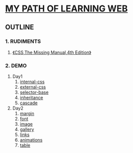 # [MY PATH OF LEARNING WEB](https://kunduin.github.io/Web-Begin/)

## OUTLINE

### 1. RUDIMENTS

1. [《CSS,The Missing Manual,4th Edition》](https://www.amazon.cn/dp/B013VQ7N2M/ref=sr_1_fkmr0_3?ie=UTF8&qid=1516639601&sr=8-3-fkmr0&keywords=CSS%2CThe+Missing+Manual%2C4th+Edition)

### 2. DEMO

1. Day1 
   1. [internal-css](https://kunduin.github.io/Web-Begin/day1/internal-css/internal-css.html)
   2. [external-css](https://kunduin.github.io/Web-Begin/day1/external-css/external-css.html)
   3. [selector-base](https://kunduin.github.io/Web-Begin/day1/selector/selector.html)
   4. [inheritance](https://kunduin.github.io/Web-Begin/day1/inheritance/inheritance.html)
   5. [cascade](https://kunduin.github.io/Web-Begin/day1/cascade/cascade.html)
2. Day2
   1. [margin](https://kunduin.github.io/Web-Begin/day2/margins/margin.html)
   2. [font](https://kunduin.github.io/Web-Begin/day2/font/font.html)
   3. [image](https://kunduin.github.io/Web-Begin/day2/image/image.html)
   4. [gallery](https://kunduin.github.io/Web-Begin/day2/gallery/gallery.html)
   5. [links](https://kunduin.github.io/Web-Begin/day2/links/links.html)
   6. [animations](https://kunduin.github.io/Web-Begin/day2/animations/animations.html)
   7. [table](https://kunduin.github.io/Web-Begin/day2/table/table.html)


